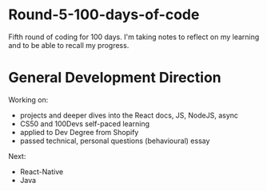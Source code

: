 # Round-5-100-days-of-code

Fifth round of coding for 100 days. I'm taking notes to reflect on my learning and to be able to recall my progress.

# General Development Direction

Working on:

- projects and deeper dives into the React docs, JS, NodeJS, async
- CS50 and 100Devs self-paced learning
- applied to Dev Degree from Shopify
- passed technical, personal questions (behavioural) essay

Next:

- React-Native
- Java
